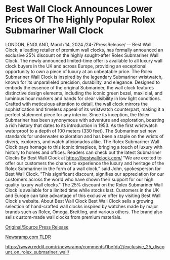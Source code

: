 # Best Wall Clock Announces Lower Prices Of The Highly Popular Rolex Submariner Wall Clock

LONDON, ENGLAND, March 14, 2024 /24-7PressRelease/ -- Best Wall Clock, a leading retailer of premium wall clocks, has formally announced an exclusive 25% discount on the highly sought-after Rolex Submariner Wall Clock. The newly announced limited-time offer is available to all luxury wall clock buyers in the UK and across Europe, providing an exceptional opportunity to own a piece of luxury at an unbeatable price.  The Rolex Submariner Wall Clock is inspired by the legendary Submariner wristwatch, known for its unparalleled precision, durability, and elegance. Designed to embody the essence of the original Submariner, the wall clock features distinctive design elements, including the iconic green bezel, maxi dial, and luminous hour markers and hands for clear visibility in low light conditions. Crafted with meticulous attention to detail, the wall clock mirrors the sophistication and timeless appeal of its wristwatch counterpart, making it a perfect statement piece for any interior.  Since its inception, the Rolex Submariner has been synonymous with adventure and exploration, boasting a rich history that dates to its introduction in 1953. As the first wristwatch waterproof to a depth of 100 meters (330 feet). The Submariner set new standards for underwater exploration and has been a staple on the wrists of divers, explorers, and watch aficionados alike. The Rolex Submariner Wall Clock pays homage to this iconic timepiece, bringing a touch of luxury with history to homes and offices.  Readers can check out the latest Submariner Clocks By Best Wall Clock at https://bestwallclock.com/  "We are excited to offer our customers the chance to experience the luxury and heritage of the Rolex Submariner in the form of a wall clock," said John, spokesperson for Best Wall Clock. "This significant discount, signifies our appreciation for our customers across the world who have shown their support for our high quality luxury wall clocks."  The 25% discount on the Rolex Submariner Wall Clock is available for a limited time while stocks last. Customers in the UK and Europe can take advantage of this exclusive offer by visiting Best Wall Clock's website.  About Best Wall Clock  Best Wall Clock sells a growing selection of hand-crafted wall clocks inspired by watches made by major brands such as Rolex, Omega, Breitling, and various others. The brand also sells custom-made wall clocks from premium materials. 

[Original/Source Press Release](https://www.24-7pressrelease.com/press-release/509226/best-wall-clock-announces-lower-prices-of-the-highly-popular-rolex-submariner-wall-clock)
                    

[Newsramp.com TLDR](None) 

https://www.reddit.com/r/newsramp/comments/1befdu2/exclusive_25_discount_on_rolex_submariner_wall/